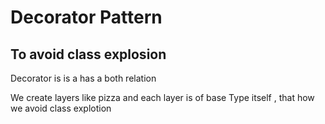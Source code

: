# Decorator Pattern
## To avoid class explosion 
Decorator is is a has a both relation 

We create layers like pizza and each layer is of base  Type itself , that how we avoid class explotion 
